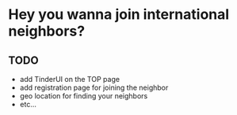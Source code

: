 # Hey you wanna join international neighbors?

## TODO
- add TinderUI on the TOP page
- add registration page for joining the neighbor
- geo location for finding your neighbors
- etc...
